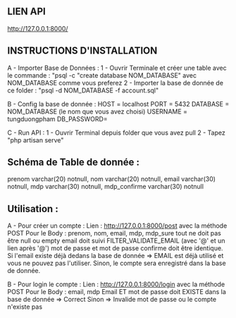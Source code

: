 ## LIEN API

http://127.0.0.1:8000/

## INSTRUCTIONS D'INSTALLATION

A - Importer Base de Données :
1 - Ouvrir Terminale et créer une table avec le commande : "psql -c "create database NOM_DATABASE" avec NOM_DATABASE comme vous preferez
2 - Importer la base de donnée de ce folder : "psql -d NOM_DATABASE -f account.sql"

B - Config la base de donnée :
HOST = localhost
PORT = 5432
DATABASE = NOM_DATABASE (le nom que vous avez choisi)
USERNAME = tungduongpham
DB_PASSWORD=

C - Run API :
1 - Ouvrir Terminal depuis folder que vous avez pull
2 - Tapez "php artisan serve"

## Schéma de Table de donnée :

prenom varchar(20) notnull,
nom varchar(20) notnull,
email varchar(30) notnull,
mdp varchar(30) notnull,
mdp_confirme varchar(30) notnull

## Utilisation :

A - Pour créer un compte :
Lien : http://127.0.0.1:8000/post avec la méthode POST
Pour le Body :
prenom, nom, email, mdp, mdp_sure
tout ne doit pas être null ou empty
email doit suivi FILTER_VALIDATE_EMAIL (avec '@' et un lien après '@')
mot de passe et mot de passe confirme doit être identique.
Si l'email existe déjà dedans la base de donnée => EMAIL est déjà utilisé et vous ne pouvez pas l'utiliser.
Sinon, le compte sera enregistré dans la base de donnée.

B - Pour login le compte :
Lien : http://127.0.0.1:8000/login avec la méthode POST
Pour le Body :
email, mdp
Email ET mot de passe doit EXISTE dans la base de donnée => Correct
Sinon => Invalide mot de passe ou le compte n'existe pas
